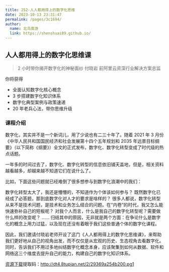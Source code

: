 ```yaml
---
title: 252-人人都用得上的数字化思维
date: 2023-10-13 23:31:47
permalink: /pages/3c1694/
author: 
  name: 北鸟南游
  link: https://shenshuai89.github.io/
---
```

## 人人都用得上的数字化思维课

> 2 小时带你揭开数字化的神秘面纱
> 付晓岩  前阿里云资深行业解决方案总监

你将获得

- 全面认知数字化核心概念
- 3 步搭建数字化知识体系
- 数字化典型案例与政策速递
- 20 年老兵心法，带你思维升级

### 课程介绍

数字化，其实并不是一个新词儿，用了少说也有二三十年了。随着 2021 年 3 月份《中华人民共和国国民经济和社会发展第十四个五年规划和 2035 年远景目标纲要》（以下简称《纲要》）全文的正式发布，数字化、数字化转型变成了时代级的热点话题。

一年多的时间过去了，数字化、数字化转型的信息依旧铺天盖地，但是，相关资料越看越多，却越来越不知道它们在说什么了。

比如，下面这些问题就已经难倒了很多想参与到数字化浪潮中的我们：

数字化转型太大了，我还是懵懵的，不知道作为个体该如何参与？
既然数字化已经成了必答题，那到底数字化对人才的要求是啥样的？
很多人都说，数字化转型从来不是技术问题，是技术和业务怎么结合的问题。在“内卷”的时代，我又怎么能快速弥补自己的短板呢？
对我个人而言，什么是我自己的数字化转型呢？需要做什么样的改变呢？
……
归结其中的原因，无非就是两个方面：在争论什么是数字化的概念上用力过猛，以及现在还没有着眼于我们这些普通个体的数字化课程。

因此，我们邀请付晓岩老师开设了这门《人人都用得上的数字化思维课》，来帮助我们更好地从自己的视角出发，而不仅仅是从宏观的历史、生态视角去看数字化。同时，告诉我们不用过多地纠结数字化概念本身，应该聚集到如何从数据、软件和网络这三个维度去提升自己的能力，构建自己的数字化知识体系。


[资源下载](https://pan.baidu.com/s/1mxjsSavz9SeDOidmu2ra8w)提取码：http://dt4.8tupian.net/2/29369a254b200.pg1
